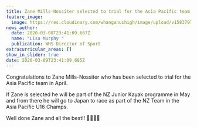 ```yaml
---
title: Zane Mills-Nossiter selected to trial for the Asia Pacific team
feature_image:
  image: https://res.cloudinary.com/whanganuihigh/image/upload/v1583797322/News/Zane-Mills-Nossiter-selected-to-trial-for-the-Asia-Pacific-team-in-April.jpg
news_author:
  date: 2020-03-08T23:41:09.667Z
  name: "Lisa Murphy "
  publication: WHS Director of Sport
extracurricular_areas: []
show_in_slider: true
date: 2020-03-09T23:41:09.685Z
---
```

Congratulations to Zane Mills-Nossiter who has been selected to trial for the Asia Pacific team in April.

If Zane is selected he will be part of the NZ Junior Kayak programme in May and from there he will go to Japan to race as part of the NZ Team in the Asia Pacific U16 Champs.

Well done Zane and all the best!! 💚💛🚣‍♂️
